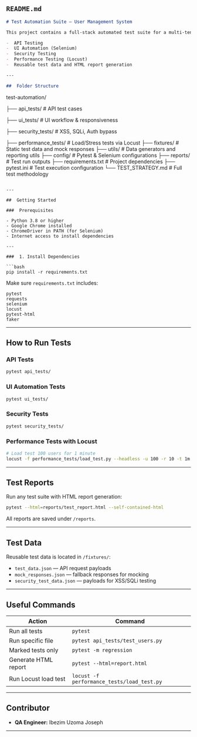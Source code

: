 
## `README.md`

```md
# Test Automation Suite – User Management System

This project contains a full-stack automated test suite for a multi-tenant User Management System. It includes:

-  API Testing
-  UI Automation (Selenium)
-  Security Testing
-  Performance Testing (Locust)
-  Reusable test data and HTML report generation

---

##  Folder Structure

```

test-automation/

├── api\_tests/             # API test cases

├── ui\_tests/              # UI workflow & responsiveness

├── security\_tests/        # XSS, SQLi, Auth bypass

├── performance\_tests/     # Load/Stress tests via Locust
├── fixtures/              # Static test data and mock responses
├── utils/                 # Data generators and reporting utils
├── config/                # Pytest & Selenium configurations
├── reports/               # Test run outputs
├── requirements.txt       # Project dependencies
├── pytest.ini             # Test execution configuration
└── TEST\_STRATEGY.md       # Full test methodology

````

---

##  Getting Started

###  Prerequisites

- Python 3.8 or higher
- Google Chrome installed
- ChromeDriver in PATH (for Selenium)
- Internet access to install dependencies

---

###  1. Install Dependencies

```bash
pip install -r requirements.txt
````

Make sure `requirements.txt` includes:

```
pytest
requests
selenium
locust
pytest-html
faker
```

---

##  How to Run Tests

###  API Tests

```bash
pytest api_tests/
```

###  UI Automation Tests

```bash
pytest ui_tests/
```


###  Security Tests

```bash
pytest security_tests/
```

###  Performance Tests with Locust

```bash
# Load test 100 users for 1 minute
locust -f performance_tests/load_test.py --headless -u 100 -r 10 -t 1m --host=http://localhost:8000
```

---

##  Test Reports

Run any test suite with HTML report generation:

```bash
pytest --html=reports/test_report.html --self-contained-html
```

All reports are saved under `/reports`.

---

##  Test Data

Reusable test data is located in `/fixtures/`:

* `test_data.json` — API request payloads
* `mock_responses.json` — fallback responses for mocking
* `security_test_data.json` — payloads for XSS/SQLi testing

---

##  Useful Commands

| Action               | Command                                    |
| -------------------- | ------------------------------------------ |
| Run all tests        | `pytest`                                   |
| Run specific file    | `pytest api_tests/test_users.py`           |
| Marked tests only    | `pytest -m regression`                     |
| Generate HTML report | `pytest --html=report.html`                |
| Run Locust load test | `locust -f performance_tests/load_test.py` |

---

##  Contributor

* **QA Engineer:** Ibezim Uzoma Joseph

---

